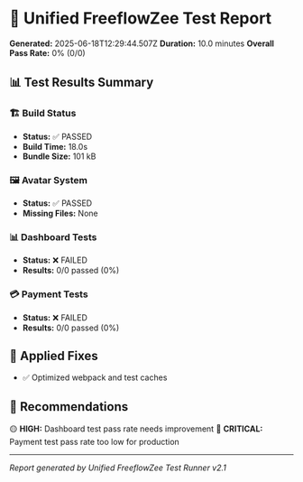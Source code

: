 # 🧪 Unified FreeflowZee Test Report
**Generated:** 2025-06-18T12:29:44.507Z
**Duration:** 10.0 minutes
**Overall Pass Rate:** 0% (0/0)

## 📊 Test Results Summary

### 🏗️ Build Status
- **Status:** ✅ PASSED
- **Build Time:** 18.0s
- **Bundle Size:** 101 kB

### 🖼️ Avatar System
- **Status:** ✅ PASSED
- **Missing Files:** None

### 📊 Dashboard Tests
- **Status:** ❌ FAILED
- **Results:** 0/0 passed (0%)

### 💳 Payment Tests
- **Status:** ❌ FAILED  
- **Results:** 0/0 passed (0%)

## 🔧 Applied Fixes
- ✅ Optimized webpack and test caches

## 🎯 Recommendations
🟡 **HIGH:** Dashboard test pass rate needs improvement
🔴 **CRITICAL:** Payment test pass rate too low for production

---
*Report generated by Unified FreeflowZee Test Runner v2.1*
